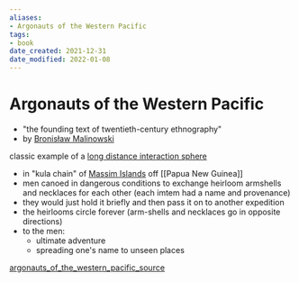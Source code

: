 ```yaml
---
aliases: 
- Argonauts of the Western Pacific
tags: 
- book
date_created: 2021-12-31
date_modified: 2022-01-08
---
```


# Argonauts of the Western Pacific

- "the founding text of twentieth-century ethnography"
- by [Bronisław Malinowski](bronislaw_malinowski.md)

classic example of a [long distance interaction sphere](long-distance_interaction_spheres.md)

- in "kula chain" of [Massim Islands](massim_islands.md) off [[Papua New Guinea]]
- men canoed in dangerous conditions to exchange heirloom armshells and necklaces for each other (each imtem had a name and provenance)
- they would just hold it briefly and then pass it on to another expedition
- the heirlooms circle forever (arm-shells and necklaces go in opposite directions)
- to the men:
	- ultimate adventure
	- spreading one's name to unseen places

[argonauts_of_the_western_pacific_source](argonauts_of_the_western_pacific_source.md)
